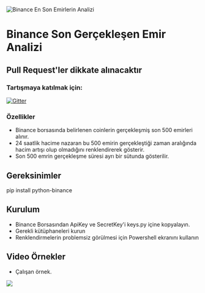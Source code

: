 ![Binance En Son Emirlerin Analizi](https://drive.google.com/uc?export=view&id=1pdcUUgMwbZE4zWgKJIwzKTFZXcz6cIne)

# Binance Son Gerçekleşen Emir Analizi

## Pull Request'ler dikkate alınacaktır



### Tartışmaya katılmak için:

[![Gitter](https://badges.gitter.im/hamdi-yilmaz-Bitcoin-Arbitrage-Auto-Trading-Bot/community.svg)](https://gitter.im/hamdi-yilmaz-Bitcoin-Arbitrage-Auto-Trading-Bot/community?utm_source=badge&utm_medium=badge&utm_campaign=pr-badge)


### Özellikler
- Binance borsasında belirlenen coinlerin gerçekleşmiş son 500 emirleri alınır.
- 24 saatlik hacime nazaran bu 500 emirin gerçekleştiği zaman aralığında hacim artışı olup olmadığını renklendirerek gösterir.
- Son 500 emrin gerçekleşme süresi ayrı bir sütunda gösterilir.

## Gereksinimler
pip install python-binance
## Kurulum 
- Binance Borsasından ApiKey ve SecretKey'i keys.py içine kopyalayın.
- Gerekli kütüphaneleri kurun
- Renklendirmelerin problemsiz görülmesi için Powershell ekranını kullanın
## Video Örnekler

- Çalışan örnek.

[![](http://img.youtube.com/vi/f3QOvMn1c8w/0.jpg)](http://www.youtube.com/watch?v=f3QOvMn1c8w "")


